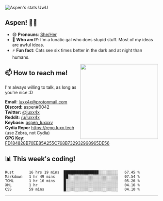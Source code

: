 ![Aspen's stats UwU](https://github-readme-stats.vercel.app/api?username=aspenluxxxy&show_icons=true&theme=onedark)

## Aspen! 🏳️‍⚧️

 - 😄 **Pronouns**: [She/Her](https://www.mypronouns.org/she-her)
 - 👩 **Who am I?**: I'm a lunatic gal who does stupid stuff. Most of my ideas are awful ideas.  
 - ⚡ **Fun fact**: <!--START_SECTION:catfact-->Cats see six times better in the dark and at night than humans.<!--END_SECTION:catfact-->
 
<img align="right" src="https://raw.githubusercontent.com/aspenluxxxy/aspenluxxxy/master/crab.jpg" width="256px" height="247px" />  

## 📫 How to reach me!
I'm always willing to talk, as long as you're nice :D

**Email**: luxx4x@protonmail.com  
**Discord:** aspen#0042  
**Twitter:** [@luxx4x](https://twitter.com/luxx4x)  
**Reddit:** [/u/luxx4x](https://reddit.com/user/luxx4x/)  
**Keybase:** [aspen_luxxxy](https://keybase.io/aspen_luxxxy)  
**Cydia Repo:** https://repo.luxx.tech (use Zebra, not Cydia)  
**GPG Key:** [FD184828B70EE85A255C768B732932968965DE56](https://aspenuwu.me/aspen-public.asc)

## 📊 **This week's coding!**
<!--START_SECTION:waka-->
```text
Rust       16 hrs 19 mins  ████████████████░░░░░░░░░   67.45 % 
Markdown   1 hr 49 mins    ██░░░░░░░░░░░░░░░░░░░░░░░   07.54 % 
TOML       1 hr 16 mins    █░░░░░░░░░░░░░░░░░░░░░░░░   05.26 % 
XML        1 hr            █░░░░░░░░░░░░░░░░░░░░░░░░   04.16 % 
CSS        59 mins         █░░░░░░░░░░░░░░░░░░░░░░░░   04.10 %
```
<!--END_SECTION:waka-->

-------
